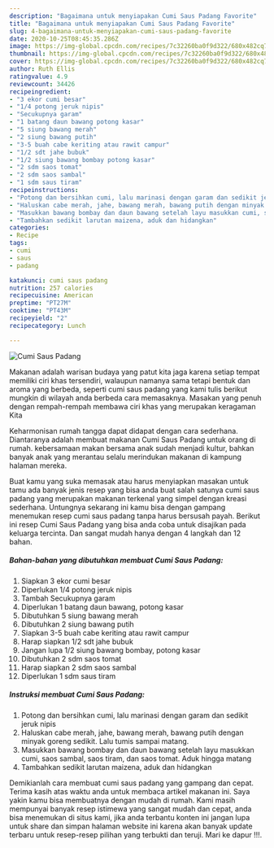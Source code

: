 ```yaml
---
description: "Bagaimana untuk menyiapakan Cumi Saus Padang Favorite"
title: "Bagaimana untuk menyiapakan Cumi Saus Padang Favorite"
slug: 4-bagaimana-untuk-menyiapakan-cumi-saus-padang-favorite
date: 2020-10-25T08:45:35.286Z
image: https://img-global.cpcdn.com/recipes/7c32260ba0f9d322/680x482cq70/cumi-saus-padang-foto-resep-utama.jpg
thumbnail: https://img-global.cpcdn.com/recipes/7c32260ba0f9d322/680x482cq70/cumi-saus-padang-foto-resep-utama.jpg
cover: https://img-global.cpcdn.com/recipes/7c32260ba0f9d322/680x482cq70/cumi-saus-padang-foto-resep-utama.jpg
author: Ruth Ellis
ratingvalue: 4.9
reviewcount: 34426
recipeingredient:
- "3 ekor cumi besar"
- "1/4 potong jeruk nipis"
- "Secukupnya garam"
- "1 batang daun bawang potong kasar"
- "5 siung bawang merah"
- "2 siung bawang putih"
- "3-5 buah cabe keriting atau rawit campur"
- "1/2 sdt jahe bubuk"
- "1/2 siung bawang bombay potong kasar"
- "2 sdm saos tomat"
- "2 sdm saos sambal"
- "1 sdm saus tiram"
recipeinstructions:
- "Potong dan bersihkan cumi, lalu marinasi dengan garam dan sedikit jeruk nipis"
- "Haluskan cabe merah, jahe, bawang merah, bawang putih dengan minyak goreng sedikit. Lalu tumis sampai matang."
- "Masukkan bawang bombay dan daun bawang setelah layu masukkan cumi, saos sambal, saos tiram, dan saos tomat. Aduk hingga matang"
- "Tambahkan sedikit larutan maizena, aduk dan hidangkan"
categories:
- Recipe
tags:
- cumi
- saus
- padang

katakunci: cumi saus padang 
nutrition: 257 calories
recipecuisine: American
preptime: "PT27M"
cooktime: "PT43M"
recipeyield: "2"
recipecategory: Lunch

---
```



![Cumi Saus Padang](https://img-global.cpcdn.com/recipes/7c32260ba0f9d322/680x482cq70/cumi-saus-padang-foto-resep-utama.jpg)

Makanan adalah warisan budaya yang patut kita jaga karena setiap tempat memiliki ciri khas tersendiri, walaupun namanya sama tetapi bentuk dan aroma yang berbeda, seperti cumi saus padang yang kami tulis berikut mungkin di wilayah anda berbeda cara memasaknya. Masakan yang penuh dengan rempah-rempah membawa ciri khas yang merupakan keragaman Kita



Keharmonisan rumah tangga dapat didapat dengan cara sederhana. Diantaranya adalah membuat makanan Cumi Saus Padang untuk orang di rumah. kebersamaan makan bersama anak sudah menjadi kultur, bahkan banyak anak yang merantau selalu merindukan makanan di kampung halaman mereka.

Buat kamu yang suka memasak atau harus menyiapkan masakan untuk tamu ada banyak jenis resep yang bisa anda buat salah satunya cumi saus padang yang merupakan makanan terkenal yang simpel dengan kreasi sederhana. Untungnya sekarang ini kamu bisa dengan gampang menemukan resep cumi saus padang tanpa harus bersusah payah.
Berikut ini resep Cumi Saus Padang yang bisa anda coba untuk disajikan pada keluarga tercinta. Dan sangat mudah hanya dengan 4 langkah dan 12 bahan.


<!--inarticleads1-->

##### Bahan-bahan yang dibutuhkan membuat Cumi Saus Padang:

1. Siapkan 3 ekor cumi besar
1. Diperlukan 1/4 potong jeruk nipis
1. Tambah Secukupnya garam
1. Diperlukan 1 batang daun bawang, potong kasar
1. Dibutuhkan 5 siung bawang merah
1. Dibutuhkan 2 siung bawang putih
1. Siapkan 3-5 buah cabe keriting atau rawit campur
1. Harap siapkan 1/2 sdt jahe bubuk
1. Jangan lupa 1/2 siung bawang bombay, potong kasar
1. Dibutuhkan 2 sdm saos tomat
1. Harap siapkan 2 sdm saos sambal
1. Diperlukan 1 sdm saus tiram




<!--inarticleads2-->

##### Instruksi membuat  Cumi Saus Padang:

1. Potong dan bersihkan cumi, lalu marinasi dengan garam dan sedikit jeruk nipis
1. Haluskan cabe merah, jahe, bawang merah, bawang putih dengan minyak goreng sedikit. Lalu tumis sampai matang.
1. Masukkan bawang bombay dan daun bawang setelah layu masukkan cumi, saos sambal, saos tiram, dan saos tomat. Aduk hingga matang
1. Tambahkan sedikit larutan maizena, aduk dan hidangkan




Demikianlah cara membuat cumi saus padang yang gampang dan cepat. Terima kasih atas waktu anda untuk membaca artikel makanan ini. Saya yakin kamu bisa membuatnya dengan mudah di rumah. Kami masih mempunyai banyak resep istimewa yang sangat mudah dan cepat, anda bisa menemukan di situs kami, jika anda terbantu konten ini jangan lupa untuk share dan simpan halaman website ini karena akan banyak update terbaru untuk resep-resep pilihan yang terbukti dan teruji. Mari ke dapur !!!. 
